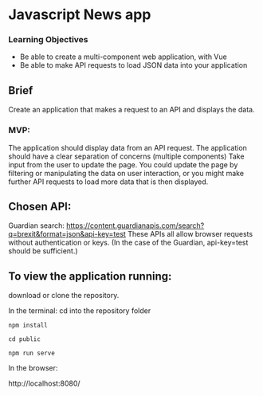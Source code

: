 # Javascript News app

### Learning Objectives

- Be able to create a multi-component web application, with Vue
- Be able to make API requests to load JSON data into your application

## Brief

Create an application that makes a request to an API and displays the data.

### MVP:

The application should display data from an API request.
The application should have a clear separation of concerns (multiple components)
Take input from the user to update the page. You could update the page by filtering or manipulating the data on user interaction, or you might make further API requests to load more data that is then displayed.

## Chosen API:

Guardian search: https://content.guardianapis.com/search?q=brexit&format=json&api-key=test
These APIs all allow browser requests without authentication or keys. (In the case of the Guardian, api-key=test should be sufficient.)

## To view the application running:

download or clone the repository.

In the terminal: cd into the repository folder 

`npm install`

`cd public`

`npm run serve`

In the browser:

http://localhost:8080/ 
